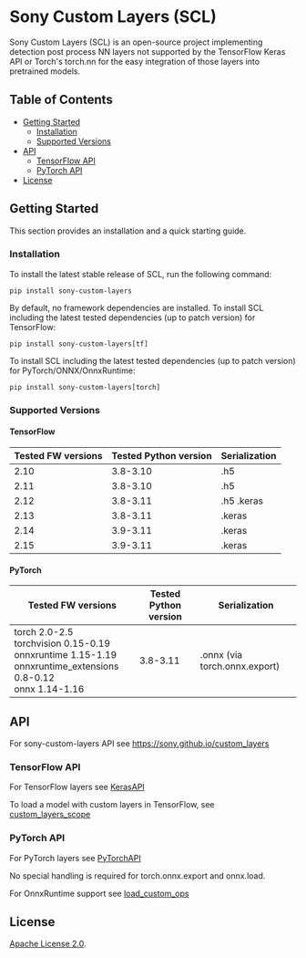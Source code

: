 # Sony Custom Layers (SCL)

Sony Custom Layers (SCL) is an open-source project implementing detection post process NN layers not supported by the TensorFlow Keras API or Torch's torch.nn for the easy integration of those layers into pretrained models.

## Table of Contents

- [Getting Started](#getting-started)
  - [Installation](#installation)
  - [Supported Versions](#supported-versions)
- [API](#api)
  - [TensorFlow API](#tensorflow-api)
  - [PyTorch API](#pytorch-api)
- [License](#license)


## Getting Started

This section provides an installation and a quick starting guide.

### Installation

To install the latest stable release of SCL, run the following command:
```
pip install sony-custom-layers
```
By default, no framework dependencies are installed.
To install SCL including the latest tested dependencies (up to patch version) for TensorFlow:
```
pip install sony-custom-layers[tf]
```
To install SCL including the latest tested dependencies (up to patch version) for PyTorch/ONNX/OnnxRuntime:
```
pip install sony-custom-layers[torch]
```
### Supported Versions

#### TensorFlow

| **Tested FW versions** | **Tested Python version** | **Serialization** |
|------------------------|---------------------------|-------------------|
| 2.10                   | 3.8-3.10                  | .h5               |
| 2.11                   | 3.8-3.10                  | .h5               |
| 2.12                   | 3.8-3.11                  | .h5  .keras       |
| 2.13                   | 3.8-3.11                  | .keras            |
| 2.14                   | 3.9-3.11                  | .keras            |
| 2.15                   | 3.9-3.11                  | .keras            |

#### PyTorch

| **Tested FW versions**                                                                                                   | **Tested Python version** | **Serialization**              |
|--------------------------------------------------------------------------------------------------------------------------|---------------------------|--------------------------------|
| torch 2.0-2.5<br/>torchvision 0.15-0.19<br/>onnxruntime 1.15-1.19<br/>onnxruntime_extensions 0.8-0.12<br/>onnx 1.14-1.16 | 3.8-3.11                  | .onnx (via torch.onnx.export)  |

## API
For sony-custom-layers API see https://sony.github.io/custom_layers

### TensorFlow API
For TensorFlow layers see
[KerasAPI](https://sony.github.io/custom_layers/sony_custom_layers/keras.html)

To load a model with custom layers in TensorFlow, see [custom_layers_scope](https://sony.github.io/custom_layers/sony_custom_layers/keras.html#custom_layers_scope)

### PyTorch API
For PyTorch layers see
[PyTorchAPI](https://sony.github.io/custom_layers/sony_custom_layers/pytorch.html)

No special handling is required for torch.onnx.export and onnx.load.

For OnnxRuntime support see [load_custom_ops](https://sony.github.io/custom_layers/sony_custom_layers/pytorch.html#load_custom_ops) 

## License
[Apache License 2.0](LICENSE.md).



